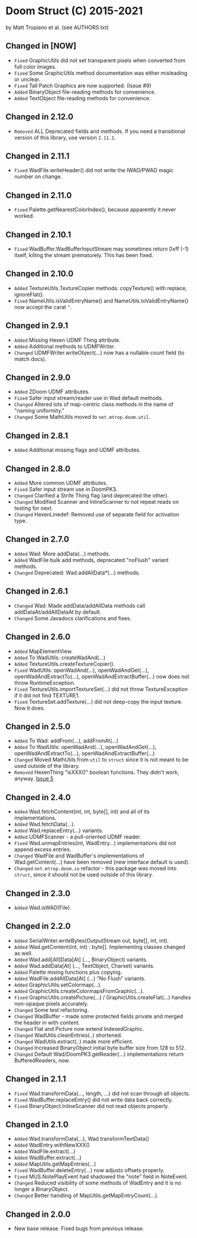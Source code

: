 Doom Struct (C) 2015-2021
=========================
by Matt Tropiano et al. (see AUTHORS.txt)


Changed in [NOW]
-----------------

- `Fixed` GraphicUtils did not set transparent pixels when converted from full color images.
- `Fixed` Some GraphicUtils method documentation was either misleading or unclear.
- `Fixed` Tall Patch Graphics are now supported. (Issue #9)
- `Added` BinaryObject file-reading methods for convenience.
- `Added` TextObject file-reading methods for convenience.


Changed in 2.12.0
-----------------

- `Removed` ALL Deprecated fields and methods. If you need a transitional version of this library, use version `2.11.1`.


Changed in 2.11.1
-----------------

- `Fixed` WadFile.writeHeader() did not write the IWAD/PWAD magic number on change.


Changed in 2.11.0
-----------------

- `Fixed` Palette.getNearestColorIndex(), because apparently it never worked.


Changed in 2.10.1
-----------------

- `Fixed` WadBuffer.WadBufferInputStream may sometimes return 0xff (-1) itself, killing the stream prematurely. This has been fixed.


Changed in 2.10.0
-----------------

- `Added` TextureUtils.TextureCopier methods: copyTexture() with replace, ignoreFlat().
- `Fixed` NameUtils.isValidEntryName() and NameUtils.toValidEntryName() now accept the carat `^`.


Changed in 2.9.1
----------------

- `Added` Missing Hexen UDMF Thing attribute.
- `Added` Additional methods to UDMFWriter.
- `Changed` UDMFWriter.writeObject(...) now has a nullable count field (to match docs).


Changed in 2.9.0
----------------

- `Added` ZDoom UDMF attributes.
- `Fixed` Safer input stream/reader use in Wad default methods.
- `Changed` Altered lots of map-centric class methods in the name of "naming uniformity."
- `Changed` Some MathUtils moved to `net.mtrop.doom.util`.


Changed in 2.8.1
----------------

- `Added` Additional missing flags and UDMF attributes.


Changed in 2.8.0
----------------

- `Added` More common UDMF attributes.
- `Fixed` Safer input stream use in DoomPK3.
- `Changed` Clarified a Strife Thing flag (and deprecated the other). 
- `Changed` Modified Scanner and InlineScanner to not repeat reads on testing for next.
- `Changed` HexenLinedef: Removed use of separate field for activation type. 


Changed in 2.7.0
----------------

- `Added` Wad: More addData(...) methods.
- `Added` WadFile bulk add methods, deprecated "noFlush" variant methods. 
- `Changed` Deprecated: Wad.addAllData*(...) methods.


Changed in 2.6.1
----------------

- `Changed` Wad: Made addData/addAllData methods call addDataAt/addAllDataAt by default.
- `Changed` Some Javadocs clarifications and fixes.


Changed in 2.6.0
----------------

- `Added` MapElementView.
- `Added` To WadUtils: createWadAnd(...)
- `Added` TextureUtils.createTextureCopier().
- `Fixed` WadUtils: openWadAnd(...), openWadAndGet(...), openWadAndExtractTo(...), openWadAndExtractBuffer(...) now does not throw RuntimeException.
- `Fixed` TextureUtils.importTextureSet(...) did not throw TextureException if it did not find TEXTURE1.
- `Fixed` TextureSet.addTexture(...) did not deep-copy the input texture. Now it does.


Changed in 2.5.0
----------------

- `Added` To Wad: addFrom(...), addFromAt(...)
- `Added` To WadUtils: openWadAnd(...), openWadAndGet(...), openWadAndExtractTo(...), openWadAndExtractBuffer(...)
- `Changed` Moved MathUtils from `util` to `struct` since it is not meant to be used outside of the library.
- `Removed` HexenThing "isXXX()" boolean functions. They didn't work, anyway. [Issue 5](https://github.com/MTrop/DoomStruct/issues/5)


Changed in 2.4.0
----------------

- `Added` Wad.fetchContent(int, int, byte[], int) and all of its implementations.
- `Added` Wad.fetchData(...).
- `Added` Wad.replaceEntry(...) variants.
- `Added` UDMFScanner - a pull-oriented UDMF reader.
- `Fixed` Wad.unmapEntries(int, WadEntry...) implementations did not append excess entries.
- `Changed` WadFile and WadBuffer's implementations of Wad.getContent(...) have been removed (new interface default is used).
- `Changed` `net.mtrop.doom.io` refactor - this package was moved into `struct`, since it should not be used outside of this library.


Changed in 2.3.0
----------------

- `Added` Wad.isWAD(File).


Changed in 2.2.0
----------------

- `Added` SerialWriter.writeBytes(OutputStream out, byte[], int, int).
- `Added` Wad.getContent(int, int) : byte[]. Implementing classes changed as well.
- `Added` Wad.add[All]Data[At] (..., BinaryObject) variants.
- `Added` Wad.addData[At] (..., TextObject, Charset) variants.
- `Added` Palette mixing functions plus copying.
- `Added` WadFile.addAllData[At] (...) "No Flush" variants.
- `Added` GraphicUtils.setColormap(...).
- `Added` GraphicUtils.createColormapsFromGraphic(...).
- `Fixed` GraphicUtils.createPicture(...) / GraphicUtils.createFlat(...) handles non-opaque pixels accurately.
- `Changed` Some test refactoring.
- `Changed` WadBuffer - made some protected fields private and merged the header in with content.
- `Changed` Flat and Picture now extend IndexedGraphic.
- `Changed` WadUtils.cleanEntries(..) shortened.
- `Changed` WadUtils.extract(..) made more efficient.
- `Changed` Increased BinaryObject initial byte buffer size from 128 to 512.
- `Changed` Default Wad/DoomPK3.getReader(...) implementations return BufferedReaders, now.


Changed in 2.1.1
----------------

- `Fixed` Wad.transformData(..., length, ...) did not scan through all objects.
- `Fixed` WadBuffer.replaceEntry() did not write data back correctly.
- `Fixed` BinaryObject.InlineScanner did not read objects properly.


Changed in 2.1.0
----------------

- `Added` Wad.transformData(...), Wad.transformTextData()
- `Added` WadEntry.withNewXXX()
- `Added` WadFile.extract(...)
- `Added` WadBuffer.extract(...)
- `Added` MapUtils.getMapEntries(...)
- `Fixed` WadBuffer.deleteEntry(...) now adjusts offsets properly.
- `Fixed` MUS.NotePlayEvent had shadowed the "note" field in NoteEvent.
- `Changed` Reduced visibility of some methods of WadEntry and it is no longer a BinaryObject.
- `Changed` Better handling of MapUtils.getMapEntryCount(...).


Changed in 2.0.0
----------------

- New base release. Fixed bugs from previous release.

